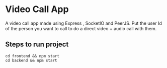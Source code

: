 # Video Call App

A video call app made using Express , SocketIO and PeerJS. Put the user Id of the person you want to call to do a direct video + audio call with them.


## Steps to run project

```cd frontend && npm start```<br>
```cd backend && npm start```
